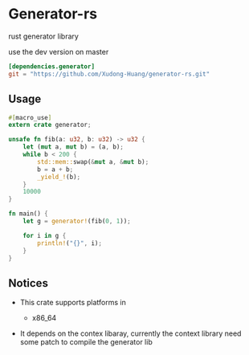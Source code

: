# Generator-rs

rust generator library

use the dev version on master

```toml
[dependencies.generator]
git = "https://github.com/Xudong-Huang/generator-rs.git"
```


## Usage
```rust
#[macro_use]
extern crate generator;

unsafe fn fib(a: u32, b: u32) -> u32 {
    let (mut a, mut b) = (a, b);
    while b < 200 {
        std::mem::swap(&mut a, &mut b);
        b = a + b;
        _yield_!(b);
    }
    10000
}

fn main() {
    let g = generator!(fib(0, 1));

    for i in g {
        println!("{}", i);
    }
}

```

## Notices

* This crate supports platforms in

    - x86_64

* It depends on the contex libaray, currently the context library need
  some patch to compile the generator lib

